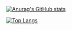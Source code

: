 [![Anurag's GitHub stats](https://github-readme-stats.vercel.app/api?username=hasangwon&show_icons=true&count_private=true)](https://github.com/anuraghazra/github-readme-stats)

  [![Top Langs](https://github-readme-stats.vercel.app/api/top-langs/?username=hasangwon&layout=compact)](https://github.com/anuraghazra/github-readme-stats)
